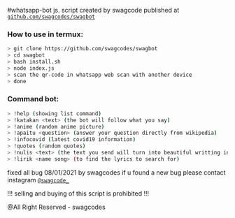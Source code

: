 ﻿#whatsapp-bot js. script created by swagcode published at [`github.com/swagcodes/swagbot`](github.com/swagcodes/swagbot)
 
### How to use in termux:
 
```bash
> git clone https://github.com/swagcodes/swagbot
> cd swagbot
> bash install.sh
> node index.js
> scan the qr-code in whatsapp web scan with another device
> done
```

### Command bot:
```bash
> !help (showing list command)
> !katakan <text> (the bot will follow what you say)
> !anime (random anime picture)
> !apaitu <question> (answer your question directly from wikipedia)
> !infocovid (latest covid19 information)
> !quotes (random quotes)
> !nulis <text> (the text you send will turn into beautiful writting in the book)
> !lirik <name song> (to find the lyrics to search for)
```
fixed all bug 08/01/2021 by swagcodes
if u found a new bug please contact instagram [`@swagcode_`](https://www.instagram.com/swagcode_/)

!!! selling and buying of this script is prohibited !!!

@All Right Reserved - swagcodes
